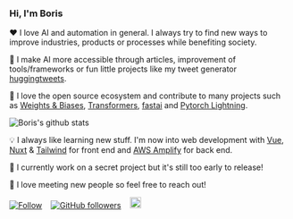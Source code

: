 ### Hi, I'm Boris

❤ I love AI and automation in general. I always try to find new ways to improve industries, products or processes while benefiting society.

🤖 I make AI more accessible through articles, improvement of tools/frameworks or fun little projects like my tweet generator [huggingtweets](https://github.com/borisdayma/huggingtweets).

🙏 I love the open source ecosystem and contribute to many projects such as [Weights & Biases](https://docs.wandb.com/), [Transformers](https://github.com/huggingface/transformers), [fastai](https://github.com/fastai/fastai) and [Pytorch Lightning](https://github.com/PyTorchLightning/pytorch-lightning).

  ![Boris's github stats](https://github-readme-stats.vercel.app/api?username=borisdayma)

💡 I always like learning new stuff. I'm now into web development with [Vue](https://vuejs.org/), [Nuxt](https://nuxtjs.org/) & [Tailwind](https://tailwindcss.com/) for front end and [AWS Amplify](https://docs.amplify.aws/) for back end.

🤫 I currently work on a secret project but it's still too early to release!

👋 I love meeting new people so feel free to reach out!

[![Follow](https://img.shields.io/twitter/follow/borisdayma?style=social)](https://twitter.com/borisdayma)    [![GitHub followers](https://img.shields.io/github/followers/borisdayma?style=social)](https://github.com/borisdayma)    <a href="https://www.linkedin.com/in/borisdayma/"><img src=https://content.linkedin.com/content/dam/me/business/en-us/amp/brand-site/v2/bg/LI-Bug.svg.original.svg height="20px"/><a/>
